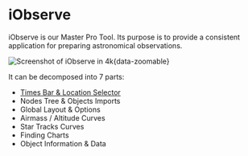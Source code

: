 # iObserve

iObserve is our Master Pro Tool. Its purpose is to provide a consistent application for preparing astronomical
observations. 

![Screenshot of iObserve in 4k](./assets/iobserve-4k-light.png){data-zoomable}

It can be decomposed into 7 parts:

* [Times Bar & Location Selector](./iobserve/timesbar.md)
* Nodes Tree & Objects Imports
* Global Layout & Options
* Airmass / Altitude Curves
* Star Tracks Curves
* Finding Charts
* Object Information & Data 
